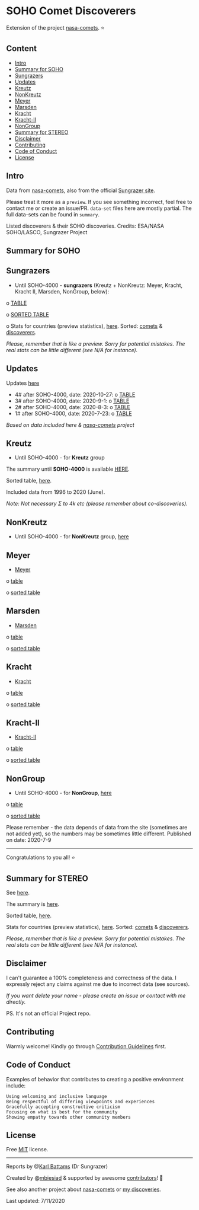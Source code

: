 # SOHO Comet Discoverers

Extension of the project [nasa-comets](https://github.com/mbiesiad/nasa-comets). ⭐

## Content
* [Intro](#intro)
* [Summary for SOHO](#summary-for-soho)
* [Sungrazers](#sungrazers)
* [Updates](#updates)
* [Kreutz](#kreutz)
* [NonKreutz](#nonkreutz)
* [Meyer](#meyer)
* [Marsden](#marsden)
* [Kracht](#kracht)
* [Kracht-II](#kracht-ii)
* [NonGroup](#nongroup)
* [Summary for STEREO](#summary-for-stereo)
* [Disclaimer](#disclaimer)
* [Contributing](#contributing)
* [Code of Conduct](#code-of-conduct)
* [License](#license)

## Intro

Data from [nasa-comets](https://github.com/mbiesiad/nasa-comets), also from the official [Sungrazer site](https://sungrazer.nrl.navy.mil/).

Please treat it more as a `preview`. If you see something incorrect, feel free to contact me or create an issue/PR.
`data-set` files here are mostly partial. The full data-sets can be found in `summary`.

Listed discoverers & their SOHO discoveries. Credits: ESA/NASA SOHO/LASCO, Sungrazer Project

## Summary for SOHO

## Sungrazers

* Until SOHO-4000 - **sungrazers** (Kreutz + NonKreutz: Meyer, Kracht, Kracht II, Marsden, NonGroup, below):

o [TABLE](https://github.com/mbiesiad/soho-comet-discoverers/blob/master/SOHO/summary/updates/sungrazers-upd-4.csv)

o [SORTED TABLE](https://github.com/mbiesiad/soho-comet-discoverers/blob/master/SOHO/summary/sungrazers-upd4-sorted.csv)

o Stats for countries (preview statistics), [here](https://github.com/mbiesiad/soho-comet-discoverers/blob/develop/SOHO/summary/countries-stats-1.csv). Sorted: [comets](https://github.com/mbiesiad/soho-comet-discoverers/blob/develop/SOHO/summary/countries-stats-1-sorted-comets.csv) & [discoverers](https://github.com/mbiesiad/soho-comet-discoverers/blob/develop/SOHO/summary/countries-stats-1-sorted-discoverers.csv).

*Please, remember that is like a preview. Sorry for potential mistakes. The real stats can be little different (see N/A for instance).*

## Updates

Updates [here](https://github.com/mbiesiad/soho-comet-discoverers/tree/develop/SOHO/summary/updates)
* 4# after SOHO-4000, date: 2020-10-27:
o [TABLE](https://github.com/mbiesiad/soho-comet-discoverers/blob/master/SOHO/summary/updates/sungrazers-upd-4.csv)
* 3# after SOHO-4000, date: 2020-9-1:
o [TABLE](https://github.com/mbiesiad/soho-comet-discoverers/blob/develop/SOHO/summary/updates/sungrazers-upd-3.csv)
* 2# after SOHO-4000, date: 2020-8-3:
o [TABLE](https://github.com/mbiesiad/soho-comet-discoverers/blob/develop/SOHO/summary/updates/sungrazers-upd-2.csv)
* 1# after SOHO-4000, date: 2020-7-23:
o [TABLE](https://github.com/mbiesiad/soho-comet-discoverers/blob/develop/SOHO/summary/updates/sungrazers-upd-1.csv)

*Based on data included here & [nasa-comets](https://github.com/mbiesiad/nasa-comets) project*

## Kreutz

* Until SOHO-4000 - for **Kreutz** group

The summary until **SOHO-4000** is available [HERE](https://github.com/mbiesiad/soho-comet-discoverers/blob/develop/SOHO/summary/until-SOHO-4000.csv).

Sorted table, [here](https://github.com/mbiesiad/soho-comet-discoverers/blob/develop/SOHO/summary/until-SOHO-4000-sorted.csv).

Included data from 1996 to 2020 (June).

*Note: Not necessary Σ to 4k etc (please remember about co-discoveries).*

## NonKreutz

* Until SOHO-4000 - for **NonKreutz** group, [here](https://github.com/mbiesiad/soho-comet-discoverers/tree/master/NonKreutz)

## Meyer

- [Meyer](https://github.com/mbiesiad/soho-comet-discoverers/tree/master/NonKreutz/Meyer)

o [table](https://github.com/mbiesiad/soho-comet-discoverers/blob/master/NonKreutz/Meyer/summary/summary-1.csv)

o [sorted table](https://github.com/mbiesiad/soho-comet-discoverers/blob/master/NonKreutz/Meyer/summary/summary-1-sorted.csv)

## Marsden
- [Marsden](https://github.com/mbiesiad/soho-comet-discoverers/tree/master/NonKreutz/Marsden)

o [table](https://github.com/mbiesiad/soho-comet-discoverers/blob/master/NonKreutz/Marsden/summary/summary-1.csv)

o [sorted table](https://github.com/mbiesiad/soho-comet-discoverers/blob/master/NonKreutz/Marsden/summary/summary-1-sorted.csv)

## Kracht
- [Kracht](https://github.com/mbiesiad/soho-comet-discoverers/tree/master/NonKreutz/Kracht)

o [table](https://github.com/mbiesiad/soho-comet-discoverers/blob/master/NonKreutz/Kracht/summary/summary-1.csv)

o [sorted table](https://github.com/mbiesiad/soho-comet-discoverers/blob/master/NonKreutz/Kracht/summary/summary-1-sorted.csv)

## Kracht-II
- [Kracht-II](https://github.com/mbiesiad/soho-comet-discoverers/tree/master/NonKreutz/Kracht-II)

o [table](https://github.com/mbiesiad/soho-comet-discoverers/blob/master/NonKreutz/Kracht-II/summary/summary-1.csv)

o [sorted table](https://github.com/mbiesiad/soho-comet-discoverers/blob/master/NonKreutz/Kracht-II/summary/summary-1-sorted.csv)

## NonGroup

* Until SOHO-4000 - for **NonGroup**, [here](https://github.com/mbiesiad/soho-comet-discoverers/tree/master/NonGroup)

o [table](https://github.com/mbiesiad/soho-comet-discoverers/blob/master/NonGroup/summary/summary-1.csv)

o [sorted table](https://github.com/mbiesiad/soho-comet-discoverers/blob/master/NonGroup/summary/summary-1-sorted.csv)

Please remember - the data depends of data from the site (sometimes are not added yet), so the numbers may be sometimes little different. Published on date: 2020-7-9

---

Congratulations to you all! ⭐

## Summary for STEREO

See [here](https://github.com/mbiesiad/soho-comet-discoverers/tree/master/STEREO).

The summary is [here](https://github.com/mbiesiad/soho-comet-discoverers/blob/master/STEREO/summary/based-on-data-1.csv).

Sorted table, [here](https://github.com/mbiesiad/soho-comet-discoverers/blob/master/STEREO/summary/based-on-data-1-sorted.csv).

Stats for countries (preview statistics), [here](https://github.com/mbiesiad/soho-comet-discoverers/blob/develop/STEREO/summary/countries-stats-1.csv). Sorted: [comets](https://github.com/mbiesiad/soho-comet-discoverers/blob/develop/STEREO/summary/countries-stats-1-sorted-comets.csv) & [discoverers](https://github.com/mbiesiad/soho-comet-discoverers/blob/develop/STEREO/summary/countries-stats-1-sorted-discoverers.csv).

*Please, remember that is like a preview. Sorry for potential mistakes. The real stats can be little different (see N/A for instance).*

## Disclaimer
I can't guarantee a 100% completeness and correctness of the data. I expressly reject any claims against me due to incorrect data (see sources).

*If you want delete your name - please create an issue or contact with me directly.*

PS. It's not an official Project repo.

## Contributing

Warmly welcome! Kindly go through [Contribution Guidelines](CONTRIBUTING.md) first.

## Code of Conduct

Examples of behavior that contributes to creating a positive environment include:

    Using welcoming and inclusive language
    Being respectful of differing viewpoints and experiences
    Gracefully accepting constructive criticism
    Focusing on what is best for the community
    Showing empathy towards other community members

## License
Free [MIT](LICENSE) license.

__________________________________________________

Reports by @[Karl Battams](https://twitter.com/SungrazerComets) (Dr Sungrazer)

Created by @[mbiesiad](https://github.com/mbiesiad) & supported by awesome [contributors](https://github.com/mbiesiad/soho-comet-discoverers/graphs/contributors)! 🚀

See also another project about [nasa-comets](https://github.com/mbiesiad/nasa-comets) or [my discoveries](https://github.com/mbiesiad/discoveries-biesiada).

Last updated: 7/11/2020

